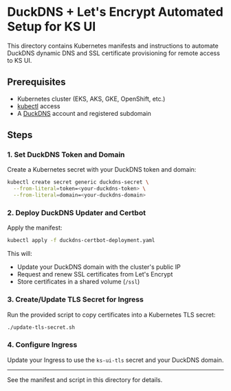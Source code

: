 # DuckDNS + Let's Encrypt Automated Setup for KS UI

This directory contains Kubernetes manifests and instructions to automate DuckDNS dynamic DNS and SSL certificate provisioning for remote access to KS UI.

## Prerequisites

- Kubernetes cluster (EKS, AKS, GKE, OpenShift, etc.)
- [kubectl](https://kubernetes.io/docs/tasks/tools/) access
- A [DuckDNS](https://www.duckdns.org/) account and registered subdomain

## Steps

### 1. Set DuckDNS Token and Domain

Create a Kubernetes secret with your DuckDNS token and domain:

```sh
kubectl create secret generic duckdns-secret \
  --from-literal=token=<your-duckdns-token> \
  --from-literal=domain=<your-duckdns-domain>
```

### 2. Deploy DuckDNS Updater and Certbot

Apply the manifest:

```sh
kubectl apply -f duckdns-certbot-deployment.yaml
```

This will:

- Update your DuckDNS domain with the cluster's public IP
- Request and renew SSL certificates from Let's Encrypt
- Store certificates in a shared volume (`/ssl`)

### 3. Create/Update TLS Secret for Ingress

Run the provided script to copy certificates into a Kubernetes TLS secret:

```sh
./update-tls-secret.sh
```

### 4. Configure Ingress

Update your Ingress to use the `ks-ui-tls` secret and your DuckDNS domain.

---

See the manifest and script in this directory for details.
